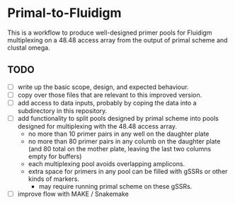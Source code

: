 # Primal-to-Fluidigm
This is a workflow to produce well-designed primer pools for Fluidigm multiplexing on a 48.48 access array from the output of primal scheme and clustal omega.

## TODO

- [ ] write up the basic scope, design, and expected behaviour.
- [ ] copy over those files that are relevant to this improved version.
- [ ] add access to data inputs, probably by coping the data into a subdirectory in this repository.
- [ ] add functionality to split pools designed by primal scheme into pools designed for multiplexing with the 48.48 access array.
  - no more than 10 primer pairs in any well on the daughter plate
  - no more than 80 primer pairs in any columb on the daughter plate (and 80 total on the mother plate, leaving the last two columns empty for buffers)
  - each multiplexing pool avoids overlapping amplicons.
  - extra space for primers in any pool can be filled with gSSRs or other kinds of markers.
    - may require running primal scheme on these gSSRs.
- [ ] improve flow with MAKE / Snakemake
